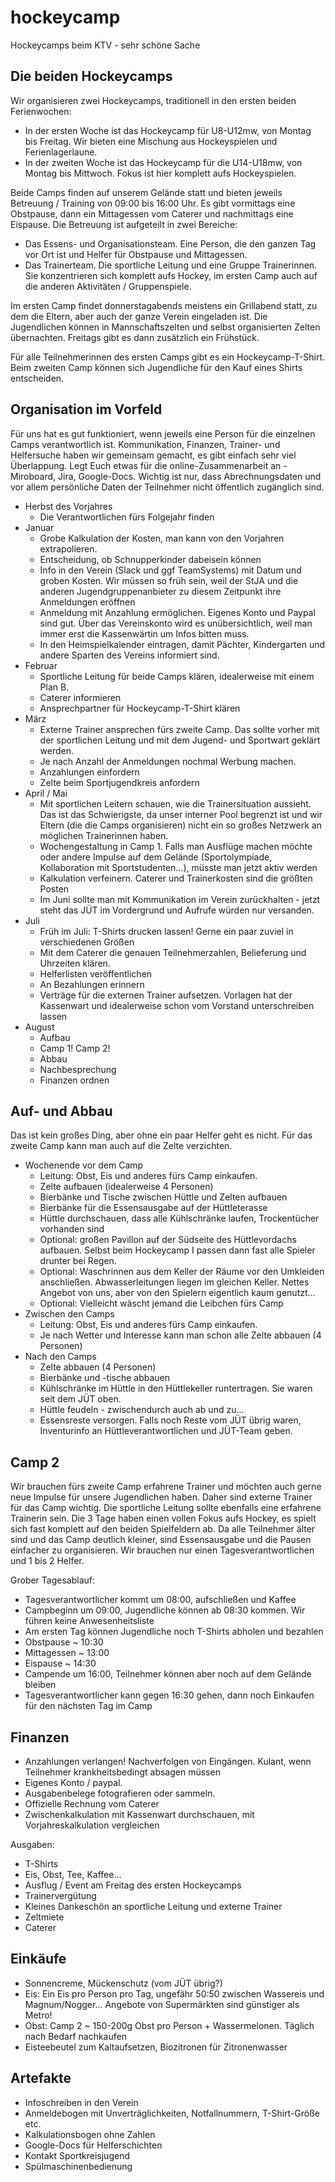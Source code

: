 # hockeycamp
Hockeycamps beim KTV - sehr schöne Sache

## Die beiden Hockeycamps 
Wir organisieren zwei Hockeycamps, traditionell in den ersten beiden Ferienwochen:
* In der ersten Woche ist das Hockeycamp für U8-U12mw, von Montag bis Freitag. Wir bieten eine Mischung aus Hockeyspielen und Ferienlagerlaune. 
* In der zweiten Woche ist das Hockeycamp für die U14-U18mw, von Montag bis Mittwoch. Fokus ist hier komplett aufs Hockeyspielen.

Beide Camps finden auf unserem Gelände statt und bieten jeweils Betreuung / Training von 09:00 bis 16:00 Uhr. Es gibt vormittags eine Obstpause, dann ein Mittagessen vom Caterer und nachmittags eine Eispause. Die Betreuung ist aufgeteilt in zwei Bereiche:
* Das Essens- und Organisationsteam. Eine Person, die den ganzen Tag vor Ort ist und Helfer für Obstpause und Mittagessen.
* Das Trainerteam. Die sportliche Leitung und eine Gruppe Trainerinnen. Sie konzentrieren sich komplett aufs Hockey, im ersten Camp auch auf die anderen Aktivitäten / Gruppenspiele.

Im ersten Camp findet donnerstagabends meistens ein Grillabend statt, zu dem die Eltern, aber auch der ganze Verein eingeladen ist. Die Jugendlichen können in Mannschaftszelten und selbst organisierten Zelten übernachten. Freitags gibt es dann zusätzlich ein Frühstück.

Für alle Teilnehmerinnen des ersten Camps gibt es ein Hockeycamp-T-Shirt. Beim zweiten Camp können sich Jugendliche für den Kauf eines Shirts entscheiden.

## Organisation im Vorfeld
Für uns hat es gut funktioniert, wenn jeweils eine Person für die einzelnen Camps verantwortlich ist. Kommunikation, Finanzen, Trainer- und Helfersuche haben wir gemeinsam gemacht, es gibt einfach sehr viel Überlappung.
Legt Euch etwas für die online-Zusammenarbeit an - Miroboard, Jira, Google-Docs. Wichtig ist nur, dass Abrechnungsdaten und vor allem persönliche Daten der Teilnehmer nicht öffentlich zugänglich sind.

* Herbst des Vorjahres
  * Die Verantwortlichen fürs Folgejahr finden
* Januar
  * Grobe Kalkulation der Kosten, man kann von den Vorjahren extrapolieren.
  * Entscheidung, ob Schnupperkinder dabeisein können 
  * Info in den Verein (Slack und ggf TeamSystems) mit Datum und groben Kosten. Wir müssen so früh sein, weil der StJA und die anderen Jugendgruppenanbieter zu diesem Zeitpunkt ihre Anmeldungen eröffnen
  * Anmeldung mit Anzahlung ermöglichen. Eigenes Konto und Paypal sind gut. Über das Vereinskonto wird es unübersichtlich, weil man immer erst die Kassenwärtin um Infos bitten muss.
  * In den Heimspielkalender eintragen, damit Pächter, Kindergarten und andere Sparten des Vereins informiert sind.
* Februar
  * Sportliche Leitung für beide Camps klären, idealerweise mit einem Plan B.
  * Caterer informieren
  * Ansprechpartner für Hockeycamp-T-Shirt klären
* März
  * Externe Trainer ansprechen fürs zweite Camp. Das sollte vorher mit der sportlichen Leitung und mit dem Jugend- und Sportwart geklärt werden.
  * Je nach Anzahl der Anmeldungen nochmal Werbung machen.
  * Anzahlungen einfordern
  * Zelte beim Sportjugendkreis anfordern
* April / Mai 
  * Mit sportlichen Leitern schauen, wie die Trainersituation aussieht. Das ist das Schwierigste, da unser interner Pool begrenzt ist und wir Eltern (die die Camps organisieren) nicht ein so großes Netzwerk an möglichen Trainerinnen haben.
  * Wochengestaltung in Camp 1. Falls man Ausflüge machen möchte oder andere Impulse auf dem Gelände (Sportolympiade, Kollaboration mit Sportstudenten...), müsste man jetzt aktiv werden
  * Kalkulation verfeinern. Caterer und Trainerkosten sind die größten Posten
  * Im Juni sollte man mit Kommunikation im Verein zurückhalten - jetzt steht das JÜT im Vordergrund und Aufrufe würden nur versanden.
* Juli
  *  Früh im Juli: T-Shirts drucken lassen! Gerne ein paar zuviel in verschiedenen Größen
  *  Mit dem Caterer die genauen Teilnehmerzahlen, Belieferung und Uhrzeiten klären.
  *  Helferlisten veröffentlichen
  *  An Bezahlungen erinnern
  *  Verträge für die externen Trainer aufsetzen. Vorlagen hat der Kassenwart und idealerweise schon vom Vorstand unterschreiben lassen
* August
  * Aufbau
  * Camp 1! Camp 2!
  * Abbau
  * Nachbesprechung
  * Finanzen ordnen

## Auf- und Abbau
Das ist kein großes Ding, aber ohne ein paar Helfer geht es nicht. Für das zweite Camp kann man auch auf die Zelte verzichten.
* Wochenende vor dem Camp
  * Leitung: Obst, Eis und anderes fürs Camp einkaufen.
  * Zelte aufbauen (idealerweise 4 Personen)
  * Bierbänke und Tische zwischen Hüttle und Zelten aufbauen
  * Bierbänke für die Essensausgabe auf der Hüttleterasse
  * Hüttle durchschauen, dass alle Kühlschränke laufen, Trockentücher vorhanden sind
  * Optional: großen Pavillon auf der Südseite des Hüttlevordachs aufbauen. Selbst beim Hockeycamp I passen dann fast alle Spieler drunter bei Regen.
  * Optional: Waschrinnen aus dem Keller der Räume vor den Umkleiden anschließen. Abwasserleitungen liegen im gleichen Keller. Nettes Angebot von uns, aber von den Spielern eigentlich kaum genutzt...
  * Optional: Vielleicht wäscht jemand die Leibchen fürs Camp
* Zwischen den Camps
  * Leitung: Obst, Eis und anderes fürs Camp einkaufen.
  * Je nach Wetter und Interesse kann man schon alle Zelte abbauen (4 Personen)
* Nach den Camps
  *  Zelte abbauen (4 Personen)
  *  Bierbänke und -tische abbauen
  *  Kühlschränke im Hüttle in den Hüttlekeller runtertragen. Sie waren seit dem JÜT oben.
  *  Hüttle feudeln - zwischendurch auch ab und zu...
  *  Essensreste versorgen. Falls noch Reste vom JÜT übrig waren, Inventurinfo an Hüttleverantwortlichen und JÜT-Team geben.
## Camp 2
Wir brauchen fürs zweite Camp erfahrene Trainer und möchten auch gerne neue Impulse für unsere Jugendlichen haben. Daher sind externe Trainer für das Camp wichtig. Die sportliche Leitung sollte ebenfalls eine erfahrene Trainerin sein.
Die 3 Tage haben einen vollen Fokus aufs Hockey, es spielt sich fast komplett auf den beiden Spielfeldern ab. Da alle Teilnehmer älter sind und das Camp deutlich kleiner, sind Essensausgabe und die Pausen einfacher zu organisieren. Wir brauchen nur einen Tagesverantwortlichen und 1 bis 2 Helfer.

Grober Tagesablauf:
* Tagesverantwortlicher kommt um 08:00, aufschließen und Kaffee
* Campbeginn um 09:00, Jugendliche können ab 08:30 kommen. Wir führen keine Anwesenheitsliste
* Am ersten Tag können Jugendliche noch T-Shirts abholen und bezahlen
* Obstpause ~ 10:30
* Mittagessen ~ 13:00
* Eispause ~ 14:30
* Campende um 16:00, Teilnehmer können aber noch auf dem Gelände bleiben
* Tagesverantwortlicher kann gegen 16:30 gehen, dann noch Einkaufen für den nächsten Tag im Camp

## Finanzen
* Anzahlungen verlangen! Nachverfolgen von Eingängen. Kulant, wenn Teilnehmer krankheitsbedingt absagen müssen
* Eigenes Konto / paypal.
* Ausgabenbelege fotografieren oder sammeln.
* Offizielle Rechnung vom Caterer
* Zwischenkalkulation mit Kassenwart durchschauen, mit Vorjahreskalkulation vergleichen

Ausgaben:
* T-Shirts
* Eis, Obst, Tee, Kaffee...
* Ausflug / Event am Freitag des ersten Hockeycamps
* Trainervergütung
* Kleines Dankeschön an sportliche Leitung und externe Trainer
* Zeltmiete
* Caterer

## Einkäufe
* Sonnencreme, Mückenschutz (vom JÜT übrig?)
* Eis: Ein Eis pro Person pro Tag, ungefähr 50:50 zwischen Wassereis und Magnum/Nogger... Angebote von Supermärkten sind günstiger als Metro!
* Obst: Camp 2 ~ 150-200g Obst pro Person + Wassermelonen. Täglich nach Bedarf nachkaufen
* Eisteebeutel zum Kaltaufsetzen, Biozitronen für Zitronenwasser

## Artefakte
* Infoschreiben in den Verein
* Anmeldebogen mit Unverträglichkeiten, Notfallnummern, T-Shirt-Größe etc.
* Kalkulationsbogen ohne Zahlen
* Google-Docs für Helferschichten
* Kontakt Sportkreisjugend
* Spülmaschinenbedienung
